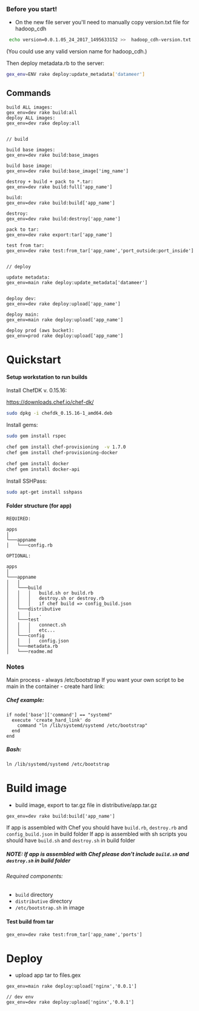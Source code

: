 ### Before you start!

- On the new file server you'll need to manually copy version.txt file for hadoop_cdh

```bash
 echo version=0.0.1.05_24_2017_1495633152 >>  hadoop_cdh-version.txt
```

(You could use any valid version name for hadoop_cdh.)

Then deploy metadata.rb to the server: 
```bash
gex_env=ENV rake deploy:update_metadata['datameer']
```



## Commands 

```
build ALL images:
gex_env=dev rake build:all
deploy ALL images:
gex_env=dev rake deploy:all


// build

build base images:
gex_env=dev rake build:base_images

build base image:
gex_env=dev rake build:base_image['img_name']

destroy + build + pack to *.tar:
gex_env=dev rake build:full['app_name']

build:
gex_env=dev rake build:build['app_name']

destroy:
gex_env=dev rake build:destroy['app_name']

pack to tar:
gex_env=dev rake export:tar['app_name']

test from tar:
gex_env=dev rake test:from_tar['app_name','port_outside:port_inside']


// deploy

update metadata:
gex_env=main rake deploy:update_metadata['datameer']


deploy dev:         
gex_env=dev rake deploy:upload['app_name']

deploy main:
gex_env=main rake deploy:upload['app_name']

deploy prod (aws bucket):
gex_env=prod rake deploy:upload['app_name']

```


# Quickstart 

#### Setup workstation to run builds

Install ChefDK v. 0.15.16:

https://downloads.chef.io/chef-dk/

```bash
sudo dpkg -i chefdk_0.15.16-1_amd64.deb
```
Install gems:  
```bash
sudo gem install rspec
```
```bash
chef gem install chef-provisioning  -v 1.7.0
chef gem install chef-provisioning-docker  
```
```bash
chef gem install docker  
chef gem install docker-api
```


Install SSHPass:
```bash
sudo apt-get install sshpass
```

#### Folder structure (for app)

```
REQUIRED: 

apps  
│
└───appname
│   └───config.rb

OPTIONAL:

apps  
│
└───appname
│   │
│   └───build
│   │   │   build.sh or build.rb
│   │   │   destroy.sh or destroy.rb
│   │   │   if chef build => config_build.json
│   └───distributive
│   │   │   .
│   └───test
│   │   │   connect.sh
│   │   │   etc...
│   └───config
│   │   │   config.json
│   └───metadata.rb
│   └───readme.md

```


### Notes

Main process - always /etc/bootstrap
If you want your own script to be main in the container - create hard link:

##### Chef example:
```
if node['base']['command'] == "systemd"
  execute 'create_hard_link' do
    command "ln /lib/systemd/systemd /etc/bootstrap"
  end
end
```
##### Bash:
```
ln /lib/systemd/systemd /etc/bootstrap
```




# Build image

* build image, export to tar.gz file in distributive/app.tar.gz
```
gex_env=dev rake build:build['app_name']
```


 If app is assembled with Chef you should have `build.rb`, `destroy.rb` and `config_build.json` in build folder
 If app is assembled  with sh scripts you should have `build.sh` and `destroy.sh` in build folder
 
##### NOTE: If app is assembled with Chef please don't include `build.sh` and `destroy.sh` in build folder

###### Required components:

- `build` directory
- `distributive` directory
- `/etc/bootstrap.sh` in image 

#### Test build from tar
```
gex_env=dev rake test:from_tar['app_name','ports']
```



# Deploy

* upload app tar to files.gex

```
gex_env=main rake deploy:upload['nginx','0.0.1']

// dev env
gex_env=dev rake deploy:upload['nginx','0.0.1']

```





